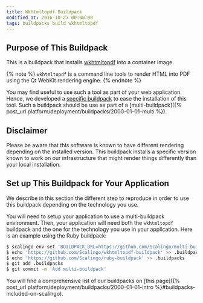 ```yaml
---
title: Wkhtmltopdf Buildpack
modified_at: 2016-10-27 00:00:00
tags: buildpacks build wkhtmltopdf
---
```


## Purpose of This Buildpack

This is a buildpack that installs [wkhtmltopdf](http://wkhtmltopdf.org) into a container image.

{% note %}
  `wkhtmltopdf` is a command line tools to render HTML into PDF using the Qt WebKit rendering engine.
{% endnote %}

You may find useful to use such a tool as part of your web application. Hence, we developed a [specific buildpack](https://github.com/Scalingo/wkhtmltopdf-buildpack) to ease the installation of this tool. Such a buildpack should be use as part of a [multi-buildpack]({% post_url platform/deployment/buildpacks/2000-01-01-multi %}).

## Disclaimer

Please be aware that this software is known to have different rendering depending on the installed version. This buildpack installs a specific version known to work on our infrastructure that might render things differently than your local installation.

## Set up This Buildpack for Your Application

We describe in this section the different step to reproduce in order to use this buildpack depending on the technology you use.

You will need to setup your application to use a multi-buildpack environment. Then, your application will need both the `wkhtmltopdf` buildpack and the one for the technology you use in your application. Here is an example using the Ruby buildpack:

```bash
$ scalingo env-set 'BUILDPACK_URL=https://github.com/Scalingo/multi-buildpack.git'
$ echo 'https://github.com/Scalingo/wkhtmltopdf-buildpack' >> .buildpacks
$ echo 'https://github.com/Scalingo/ruby-buildpack' >> .buildpacks
$ git add .buildpacks
$ git commit -m 'Add multi-buildpack'
```

You will find a comprehensive list of our buildpacks on [this page]({% post_url platform/deployment/buildpacks/2000-01-01-intro %}#buildpacks-included-on-scalingo).
